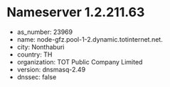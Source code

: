 # Nameserver 1.2.211.63

* as_number: 23969
* name: node-gfz.pool-1-2.dynamic.totinternet.net.
* city: Nonthaburi
* country: TH
* organization: TOT Public Company Limited
* version: dnsmasq-2.49
* dnssec: false
